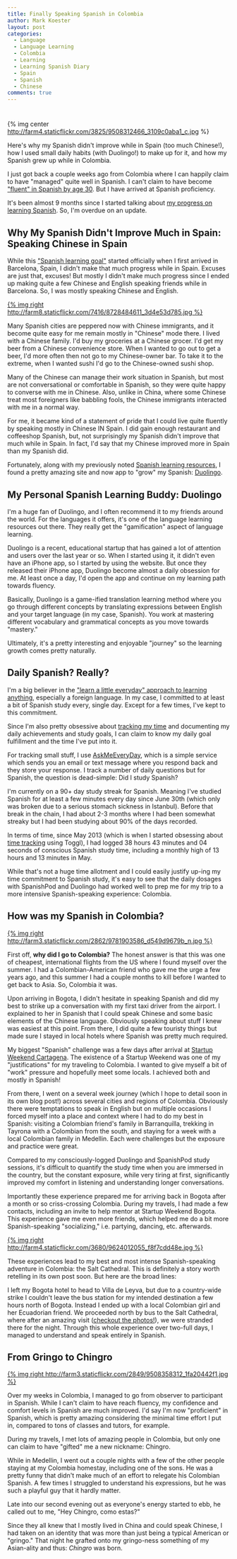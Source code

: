 ```yaml
---
title: Finally Speaking Spanish in Colombia
author: Mark Koester
layout: post
categories:
  - Language
  - Language Learning
  - Colombia
  - Learning
  - Learning Spanish Diary
  - Spain
  - Spanish
  - Chinese
comments: true
---
```

# 

{% img center http://farm4.staticflickr.com/3825/9508312466_3109c0aba1_c.jpg %}

Here's why my Spanish didn't improve while in Spain (too much Chinese!), how I used small daily habits (with Duolingo!) to make up for it, and how my Spanish grew up while in Colombia.

I just got back a couple weeks ago from Colombia where I can happily claim to have "managed" quite well in Spanish. I can't claim to have become ["fluent" in Spanish by age 30](www.markwk.com/2013/07/on-turning-30.html). But I have arrived at Spanish proficiency. 

It's been almost 9 months since I started talking about [my progress on learning Spanish](http://www.markwk.com/category/learning-spanish-diary/). So, I'm overdue on an update. 

## Why My Spanish Didn't Improve Much in Spain: Speaking Chinese in Spain

While this ["Spanish learning goal"](http://www.markwk.com/2013/01/big-goals-need-stepping-stones-learning-spanish.html) started officially when I first arrived in Barcelona, Spain, I didn't make that much progress while in Spain. Excuses are just that, excuses! But mostly I didn't make much progress since I ended up making quite a few Chinese and English speaking friends while in Barcelona. So, I was mostly speaking Chinese and English. 

<!--more-->

[{% img right http://farm8.staticflickr.com/7416/8728484611_3d4e53d785.jpg %}](http://www.flickr.com/photos/markwkoester/8728484611/in/set-72157633283243918)

Many Spanish cities are peppered now with Chinese immigrants, and it become quite easy for me remain mostly in "Chinese" mode there. I lived with a Chinese family. I'd buy my groceries at a Chinese grocer. I'd get my beer from a Chinese convenience store. When I wanted to go out to  get a beer, I'd more often then not go to my Chinese-owner bar. To take it to the extreme, when I wanted sushi I'd go to the Chinese-owned sushi shop. 

Many of the Chinese can manage their work situation in Spanish, but most are not conversational or comfortable in Spanish, so they were quite happy to converse with me in Chinese. Also, unlike in China, where some Chinese treat most foreigners like babbling fools, the Chinese immigrants interacted with me in a normal way. 

For me, it became kind of a statement of pride that I could live quite fluently by speaking mostly in Chinese IN Spain. I did gain enough restaurant and coffeeshop Spanish, but, not surprisingly my Spanish didn't improve that much while in Spain. In fact, I'd say that my Chinese improved more in Spain than my Spanish did. 

Fortunately, along with my previously noted [Spanish learning resources](http://www.markwk.com/2013/01/gathering-my-learning-resources-self-learning-through-listening-with-pimsler-and-spanishpod-my-diary-on-learning-spanish-2.html), I found a pretty amazing site and now app to "grow" my Spanish: [Duolingo](www.duolingo.com). 

## My Personal Spanish Learning Buddy: Duolingo

I'm a huge fan of Duolingo, and I often recommend it to my friends around the world. For the languages it offers, it's one of the language learning resources out there. They really get the "gamification" aspect of language learning. 

Duolingo is a recent, educational startup that has gained a lot of attention and users over the last year or so. When I started using it, it didn't even have an iPhone app, so I started by using the website. But once they released their iPhone app, Duolingo become almost a daily obsession for me. At least once a day, I'd open the app and continue on my learning path towards fluency. 

Basically, Duolingo is a game-ified translation learning method where you go through different concepts by translating expressions between English and your target language (in my case, Spanish). You work at mastering different vocabulary and grammatical concepts as you move towards "mastery." 

Ultimately, it's a pretty interesting and enjoyable "journey" so the learning growth comes pretty naturally. 

## Daily Spanish? Really? 

I'm a big believer in the ["learn a little everyday" approach to learning anything](http://www.markwk.com/2013/01/learn-in-sprints-not-in-marathons-my-diary-on-learning-spanish-3.html ), especially a foreign language. In my case, I committed to at least a bit of Spanish study every, single day. Except for a few times, I've kept to this commitment. 

Since I'm also pretty obsessive about [tracking my time](http://www.markwk.com/time-tracking-tools.html) and documenting my daily achievements and study goals, I can claim to know my daily goal fulfillment and the time I've put into it. 

For tracking small stuff, I use [AskMeEveryDay](http://askmeevery.com/), which is a simple service which sends you an email or text message where you respond back and they store your response. I track a number of daily questions but for Spanish, the question is dead-simple: Did I study Spanish? 

I'm currently on a 90+ day study streak for Spanish. Meaning I've studied Spanish for at least a few minutes every day since June 30th (which only was broken due to a serious stomach sickness in Istanbul). Before that break in the chain, I had about 2-3 months where I had been somewhat streaky but I had been studying about 90% of the days recorded. 

In terms of time, since May 2013 (which is when I started obsessing about [time tracking](http://www.markwk.com/time-tracking-tools.html) using Toggl), I had logged 38 hours 43 minutes and 04 seconds of conscious Spanish study time, including a monthly high of 13 hours and 13 minutes in May. 

While that's not a huge time allotment and I could easily justify up-ing my time commitment to Spanish study, it's easy to see that the daily dosages with SpanishPod and Duolingo had worked well to prep me for my trip to a more intensive Spanish-speaking experience: Colombia. 

## How was my Spanish in Colombia? 

[{% img right http://farm3.staticflickr.com/2862/9781903586_d549d9679b_n.jpg %}](http://www.flickr.com/photos/markwkoester/9781903586/in/set-72157635579286433/)

First off, **why did I go to Colombia?** The honest answer is that this was one of cheapest, international flights from the US where I found myself over the summer. I had a Colombian-American friend who gave me the urge a few years ago, and this summer I had a couple months to kill before I wanted to get back to Asia. So, Colombia it was. 

Upon arriving in Bogota, I didn't hesitate in speaking Spanish and did my best to strike up a conversation with my first taxi driver from the airport. I explained to her in Spanish that I could speak Chinese and some basic elements of the Chinese language. Obviously speaking about stuff I knew was easiest at this point. From there, I did quite a few touristy things but made sure I stayed in local hotels where Spanish was pretty much required. 

My biggest "Spanish" challenge was a few days after arrival at [Startup Weekend Cartagena](http://www.markwk.com/2013/08/travelance-at-startup-weekend.html). The existence of a Startup Weekend was one of my "justifications" for my traveling to Colombia. I wanted to give myself a bit of "work" pressure and hopefully meet some locals. I achieved both and mostly in Spanish! 

From there, I went on a several week journey (which I hope to detail soon in its own blog post!) across several cities and regions of Colombia. Obviously there were temptations to speak in English but on multiple occasions I forced myself into a place and context where I had to do my best in Spanish: visiting a Colombian friend's family in Barranquilla, trekking in Tayrona with a Colombian from the south, and staying for a week with a local Colombian family in Medellin. Each were challenges but the exposure and practice were great. 

Compared to my consciously-logged Duolingo and SpanishPod study sessions, it's difficult to quantify the study time when you are immersed in the country, but the constant exposure, while very tiring at first, significantly improved my comfort in listening and understanding longer conversations. 

Importantly these experience prepared me for arriving back in Bogota after a month or so criss-crossing Colombia. During my travels, I had made a few contacts, including an invite to help mentor at Startup Weekend Bogota. This experience gave me even more friends, which helped me do a bit more Spanish-speaking "socializing," i.e. partying, dancing, etc. afterwards. 

[{% img right http://farm4.staticflickr.com/3680/9624012055_f8f7cdd48e.jpg %}](http://www.flickr.com/photos/markwkoester/9624012055/in/set-72157635296182018)

These experiences lead to my best and most intense Spanish-speaking adventure in Colombia: the Salt Cathedral. This is definitely a story worth retelling in its own post soon. But here are the broad lines:

I left my Bogota hotel to head to Villa de Leyva, but due to a country-wide strike I couldn't leave the bus station for my intended destination a few hours north of Bogota. Instead I ended up with a local Colombian girl and her Ecuadorian friend. We proceeded north by bus to the Salt Cathedral, where after an amazing visit ([checkout the photos!](http://www.flickr.com/photos/markwkoester/sets/72157635296182018/)), we were stranded there for the night. Through this whole experience over two-full days, I managed to understand and speak entirely in Spanish.

## From Gringo to Chingro

[{% img right http://farm3.staticflickr.com/2849/9508358312_1fa20442f1.jpg %}](http://www.flickr.com/photos/markwkoester/9508358312/in/set-72157635067031656)

Over my weeks in Colombia, I managed to go from observer to participant in Spanish. While I can't claim to have reach fluency, my confidence and comfort levels in Spanish are much improved. I'd say I'm now "proficient" in Spanish, which is pretty amazing considering the minimal time effort I put in, compared to tons of classes and tutors, for example. 

During my travels, I met lots of amazing people in Colombia, but only one can claim to have "gifted" me a new nickname: Chingro. 

While in Medellin, I went out a couple nights with a few of the other people staying at my Colombia homestay, including one of the sons. He was a pretty funny that didn't make much of an effort to relegate his Colombian Spanish. A few times I struggled to understand his expressions, but he was such a playful guy that it hardly matter. 

Late into our second evening out as everyone's energy started to ebb, he called out to me, "Hey Chingro, como estas?" 

Since they all knew that I mostly lived in China and could speak Chinese, I had taken on an identity that was more than just being a typical American or "gringo." That night he grafted onto my gringo-ness something of my Asian-ality and thus: *Chingro* was born. 